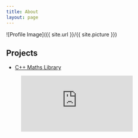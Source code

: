 ```yaml
---
title: About
layout: page
---
```

![Profile Image]({{ site.url }}/{{ site.picture }})

<h2>Projects</h2>

<ul>
	<li><a href="https://github.com/jordanosborn/mathematrix_lib">C++ Maths Library</a></li>
</ul>

<figure><embed src="https://wakatime.com/share/@jordanosborn/d0a16dc5-1d97-476f-bcc2-c4fd54e7de64.svg"></embed></figure>
